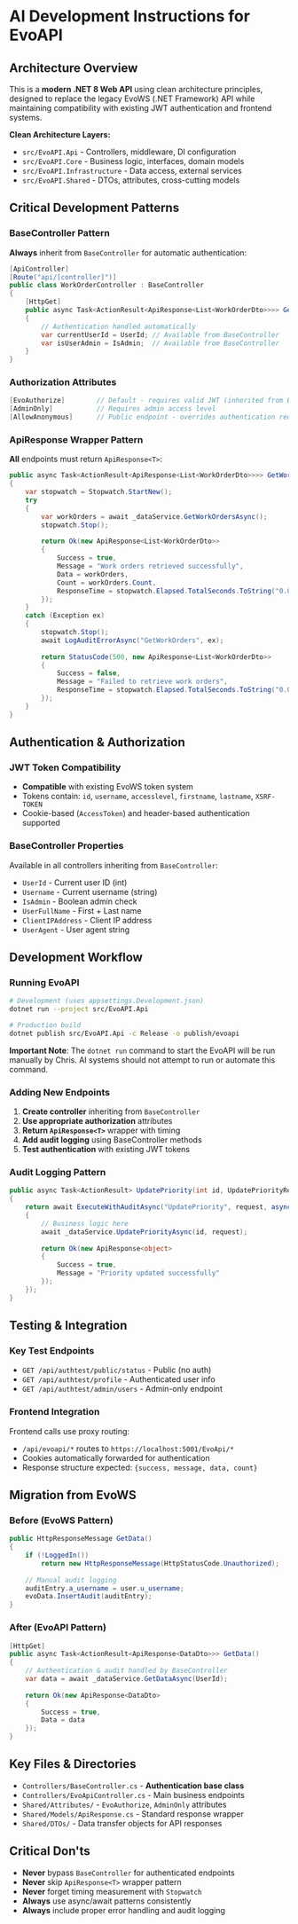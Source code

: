 # AI Development Instructions for EvoAPI

## Architecture Overview

This is a **modern .NET 8 Web API** using clean architecture principles, designed to replace the legacy EvoWS (.NET Framework) API while maintaining compatibility with existing JWT authentication and frontend systems.

**Clean Architecture Layers:**
- `src/EvoAPI.Api` - Controllers, middleware, DI configuration
- `src/EvoAPI.Core` - Business logic, interfaces, domain models  
- `src/EvoAPI.Infrastructure` - Data access, external services
- `src/EvoAPI.Shared` - DTOs, attributes, cross-cutting models

## Critical Development Patterns

### BaseController Pattern
**Always** inherit from `BaseController` for automatic authentication:
```csharp
[ApiController]
[Route("api/[controller]")]
public class WorkOrderController : BaseController
{
    [HttpGet]
    public async Task<ActionResult<ApiResponse<List<WorkOrderDto>>>> GetWorkOrders()
    {
        // Authentication handled automatically
        var currentUserId = UserId; // Available from BaseController
        var isUserAdmin = IsAdmin;  // Available from BaseController
    }
}
```

### Authorization Attributes
```csharp
[EvoAuthorize]        // Default - requires valid JWT (inherited from BaseController)
[AdminOnly]           // Requires admin access level
[AllowAnonymous]      // Public endpoint - overrides authentication requirement
```

### ApiResponse Wrapper Pattern
**All** endpoints must return `ApiResponse<T>`:
```csharp
public async Task<ActionResult<ApiResponse<List<WorkOrderDto>>>> GetWorkOrders()
{
    var stopwatch = Stopwatch.StartNew();
    try
    {
        var workOrders = await _dataService.GetWorkOrdersAsync();
        stopwatch.Stop();
        
        return Ok(new ApiResponse<List<WorkOrderDto>>
        {
            Success = true,
            Message = "Work orders retrieved successfully",
            Data = workOrders,
            Count = workOrders.Count,
            ResponseTime = stopwatch.Elapsed.TotalSeconds.ToString("0.00")
        });
    }
    catch (Exception ex)
    {
        stopwatch.Stop();
        await LogAuditErrorAsync("GetWorkOrders", ex);
        
        return StatusCode(500, new ApiResponse<List<WorkOrderDto>>
        {
            Success = false,
            Message = "Failed to retrieve work orders",
            ResponseTime = stopwatch.Elapsed.TotalSeconds.ToString("0.00")
        });
    }
}
```

## Authentication & Authorization

### JWT Token Compatibility
- **Compatible** with existing EvoWS token system
- Tokens contain: `id`, `username`, `accesslevel`, `firstname`, `lastname`, `XSRF-TOKEN`
- Cookie-based (`AccessToken`) and header-based authentication supported

### BaseController Properties
Available in all controllers inheriting from `BaseController`:
- `UserId` - Current user ID (int)
- `Username` - Current username (string)
- `IsAdmin` - Boolean admin check
- `UserFullName` - First + Last name
- `ClientIPAddress` - Client IP address
- `UserAgent` - User agent string

## Development Workflow

### Running EvoAPI
```bash
# Development (uses appsettings.Development.json)
dotnet run --project src/EvoAPI.Api

# Production build
dotnet publish src/EvoAPI.Api -c Release -o publish/evoapi
```

**Important Note**: The `dotnet run` command to start the EvoAPI will be run manually by Chris. AI systems should not attempt to run or automate this command.

### Adding New Endpoints
1. **Create controller** inheriting from `BaseController`
2. **Use appropriate authorization** attributes
3. **Return `ApiResponse<T>`** wrapper with timing
4. **Add audit logging** using BaseController methods
5. **Test authentication** with existing JWT tokens

### Audit Logging Pattern
```csharp
public async Task<ActionResult> UpdatePriority(int id, UpdatePriorityRequest request)
{
    return await ExecuteWithAuditAsync("UpdatePriority", request, async () =>
    {
        // Business logic here
        await _dataService.UpdatePriorityAsync(id, request);
        
        return Ok(new ApiResponse<object>
        {
            Success = true,
            Message = "Priority updated successfully"
        });
    });
}
```

## Testing & Integration

### Key Test Endpoints
- `GET /api/authtest/public/status` - Public (no auth)
- `GET /api/authtest/profile` - Authenticated user info
- `GET /api/authtest/admin/users` - Admin-only endpoint

### Frontend Integration
Frontend calls use proxy routing:
- `/api/evoapi/*` routes to `https://localhost:5001/EvoApi/*`
- Cookies automatically forwarded for authentication
- Response structure expected: `{success, message, data, count}`

## Migration from EvoWS

### Before (EvoWS Pattern)
```csharp
public HttpResponseMessage GetData()
{
    if (!LoggedIn())
        return new HttpResponseMessage(HttpStatusCode.Unauthorized);
    
    // Manual audit logging
    auditEntry.a_username = user.u_username;
    evoData.InsertAudit(auditEntry);
}
```

### After (EvoAPI Pattern)
```csharp
[HttpGet]
public async Task<ActionResult<ApiResponse<DataDto>>> GetData()
{
    // Authentication & audit handled by BaseController
    var data = await _dataService.GetDataAsync(UserId);
    
    return Ok(new ApiResponse<DataDto>
    {
        Success = true,
        Data = data
    });
}
```

## Key Files & Directories

- `Controllers/BaseController.cs` - **Authentication base class**
- `Controllers/EvoApiController.cs` - Main business endpoints
- `Shared/Attributes/` - `EvoAuthorize`, `AdminOnly` attributes
- `Shared/Models/ApiResponse.cs` - Standard response wrapper
- `Shared/DTOs/` - Data transfer objects for API responses

## Critical Don'ts
- **Never** bypass `BaseController` for authenticated endpoints
- **Never** skip `ApiResponse<T>` wrapper pattern
- **Never** forget timing measurement with `Stopwatch`
- **Always** use async/await patterns consistently
- **Always** include proper error handling and audit logging
